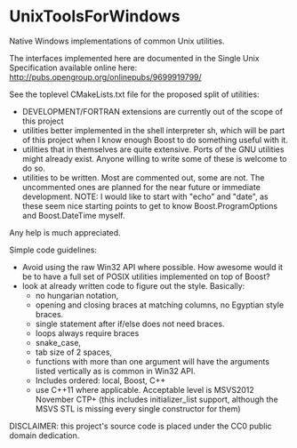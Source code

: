 UnixToolsForWindows
===================

Native Windows implementations of common Unix utilities.

The interfaces implemented here are documented in the Single Unix Specification available online here:
http://pubs.opengroup.org/onlinepubs/9699919799/

See the toplevel CMakeLists.txt file for the proposed split of utilities:
 - DEVELOPMENT/FORTRAN extensions are currently out of the scope of this project
 - utilities better implemented in the shell interpreter sh, which will be part of this project when I know enough Boost to do something useful with it.
 - utilities that in themselves are quite extensive. Ports of the GNU utilities might already exist. Anyone willing to write some of these is welcome to do so.
 - utilities to be written. Most are commented out, some are not. The uncommented ones are planned for the near future or immediate development.
NOTE: I would like to start with "echo" and "date", as these seem nice starting points to get to know Boost.ProgramOptions and Boost.DateTime myself.

Any help is much appreciated.

Simple code guidelines:
 - Avoid using the raw Win32 API where possible. How awesome would it be to have a full set of POSIX utilities implemented on top of Boost?
 - look at already written code to figure out the style. Basically:
   - no hungarian notation,
   - opening and closing braces at matching columns, no Egyptian style braces.
   - single statement after if/else does not need braces.
   - loops always require braces
   - snake_case,
   - tab size of 2 spaces,
   - functions with more than one argument will have the arguments listed vertically as is common in Win32 API.
   - Includes ordered: local, Boost, C++
   - use C++11 where applicable. Acceptable level is MSVS2012 November CTP+ (this includes initializer_list support, although the MSVS STL is missing every single constructor for them)

DISCLAIMER: this project's source code is placed under the CC0 public domain dedication.
